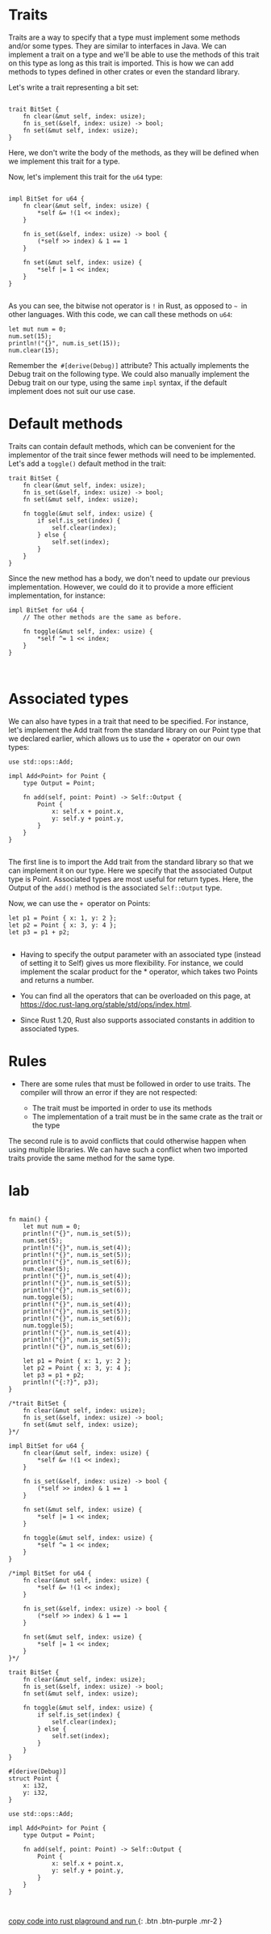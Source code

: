 # Traits

Traits are a way to specify that a type must implement some methods and/or some types. 
They are similar to interfaces in Java. We can implement a trait on a type and we'll be able to use the methods of this trait on this type as 
long as this trait is imported. This is how we can add methods to types defined in other crates or even the standard library.

Let's write a trait representing a bit set:
```

trait BitSet {
    fn clear(&mut self, index: usize);
    fn is_set(&self, index: usize) -> bool;
    fn set(&mut self, index: usize);
}

```

Here, we don't write the body of the methods, as they will be defined when we implement this trait for a type.

Now, let's implement this trait for the `u64` type:
```

impl BitSet for u64 {
    fn clear(&mut self, index: usize) {
        *self &= !(1 << index);
    }

    fn is_set(&self, index: usize) -> bool {
        (*self >> index) & 1 == 1
    }

    fn set(&mut self, index: usize) {
        *self |= 1 << index;
    }
}


```

As you can see, the bitwise not operator is `!` in Rust, as opposed to `~ `in other languages. With this code, we can call these methods on `u64`:

```
let mut num = 0;
num.set(15);
println!("{}", num.is_set(15));
num.clear(15);

```

Remember the` #[derive(Debug)]` attribute? This actually implements the Debug trait on the following type. We could also manually implement 
the Debug trait on our type, using the same `impl` syntax, if the default implement does not suit our use case.


# Default methods

Traits can contain default methods, which can be convenient for 
the implementor of the trait since fewer methods will need to be implemented. Let's add a `toggle()` default method in the trait:

```
trait BitSet {
    fn clear(&mut self, index: usize);
    fn is_set(&self, index: usize) -> bool;
    fn set(&mut self, index: usize);

    fn toggle(&mut self, index: usize) {
        if self.is_set(index) {
            self.clear(index);
        } else {
            self.set(index);
        }
    }
}

```

Since the new method has a body, we don't need to update our previous implementation. However, we could do it to provide a more efficient implementation, for instance:

```
impl BitSet for u64 {
    // The other methods are the same as before.

    fn toggle(&mut self, index: usize) {
        *self ^= 1 << index;
    }
}



```

# Associated types

We can also have types in a trait that need to be specified. For instance, 
let's implement the Add trait from the standard library on our Point type that we declared earlier, which allows us to use the + operator on our own types:

```
use std::ops::Add;

impl Add<Point> for Point {
    type Output = Point;

    fn add(self, point: Point) -> Self::Output {
        Point {
            x: self.x + point.x,
            y: self.y + point.y,
        }
    }
}


```

The first line is to import the Add trait from the standard library so that we can implement it on our type.
Here we specify that the associated Output type is Point. Associated types are most useful for return types. Here, the Output of the `add()` method is 
the associated `Self::Output` type.

Now, we can use the `+ `operator on Points:

```
let p1 = Point { x: 1, y: 2 };
let p2 = Point { x: 3, y: 4 };
let p3 = p1 + p2;


```

- Having to specify the output parameter with an associated type (instead of setting it to Self) gives us more flexibility. For instance, we could implement the scalar product for the * operator, which takes two Points and returns a number.

- You can find all the operators that can be overloaded on this page, at https://doc.rust-lang.org/stable/std/ops/index.html.

- Since Rust 1.20, Rust also supports associated constants in addition to associated types.

# Rules

- There are some rules that must be followed in order to use traits. The compiler will throw an error if they are not respected:

   - The trait must be imported in order to use its methods
   - The implementation of a trait must be in the same crate as the trait or the type

The second rule is to avoid conflicts that could otherwise happen when using multiple libraries. We can have such a conflict when two imported traits provide the same method for the same type.


# lab
```

fn main() {
    let mut num = 0;
    println!("{}", num.is_set(5));
    num.set(5);
    println!("{}", num.is_set(4));
    println!("{}", num.is_set(5));
    println!("{}", num.is_set(6));
    num.clear(5);
    println!("{}", num.is_set(4));
    println!("{}", num.is_set(5));
    println!("{}", num.is_set(6));
    num.toggle(5);
    println!("{}", num.is_set(4));
    println!("{}", num.is_set(5));
    println!("{}", num.is_set(6));
    num.toggle(5);
    println!("{}", num.is_set(4));
    println!("{}", num.is_set(5));
    println!("{}", num.is_set(6));

    let p1 = Point { x: 1, y: 2 };
    let p2 = Point { x: 3, y: 4 };
    let p3 = p1 + p2;
    println!("{:?}", p3);
}

/*trait BitSet {
    fn clear(&mut self, index: usize);
    fn is_set(&self, index: usize) -> bool;
    fn set(&mut self, index: usize);
}*/

impl BitSet for u64 {
    fn clear(&mut self, index: usize) {
        *self &= !(1 << index);
    }

    fn is_set(&self, index: usize) -> bool {
        (*self >> index) & 1 == 1
    }

    fn set(&mut self, index: usize) {
        *self |= 1 << index;
    }

    fn toggle(&mut self, index: usize) {
        *self ^= 1 << index;
    }
}

/*impl BitSet for u64 {
    fn clear(&mut self, index: usize) {
        *self &= !(1 << index);
    }

    fn is_set(&self, index: usize) -> bool {
        (*self >> index) & 1 == 1
    }

    fn set(&mut self, index: usize) {
        *self |= 1 << index;
    }
}*/

trait BitSet {
    fn clear(&mut self, index: usize);
    fn is_set(&self, index: usize) -> bool;
    fn set(&mut self, index: usize);

    fn toggle(&mut self, index: usize) {
        if self.is_set(index) {
            self.clear(index);
        } else {
            self.set(index);
        }
    }
}

#[derive(Debug)]
struct Point {
    x: i32,
    y: i32,
}

use std::ops::Add;

impl Add<Point> for Point {
    type Output = Point;

    fn add(self, point: Point) -> Self::Output {
        Point {
            x: self.x + point.x,
            y: self.y + point.y,
        }
    }
}



````

[copy code into rust plaground and run ](https://play.rust-lang.org/){: .btn .btn-purple .mr-2 }
